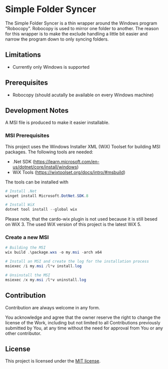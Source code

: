 # Simple Folder Syncer

The Simple Folder Syncer is a thin wrapper around the Windows program "Robocopy". Robocopy is used
to mirror one folder to another. The reason for this wrapper is to make the exclude handling
a little bit easier and narrow the program down to only syncing folders.


## Limitations

* Currently only Windows is supported


## Prerequisites

* Robocopy (should acutally be available on every Windows machine)



## Development Notes

A MSI file is produced to make it easier installable.

### MSI Prerequisites

This project uses the Windows Installer XML (WiX) Toolset for building MSI packages.
The following tools are needed:

* .Net SDK (https://learn.microsoft.com/en-us/dotnet/core/install/windows)
* WiX Tools (https://wixtoolset.org/docs/intro/#msbuild)

The tools can be installed with

```powershell
# Install .Net
winget install Microsoft.DotNet.SDK.8

# Install WiX
dotnet tool install --global wix
```

Please note, that the cardo-wix plugin is not used because it is still besed
on WiX 3. The used WiX version of this project is the latest WiX 5.

### Create a new MSI

```ps1
# Building the MSI
wix build .\package.wxs -o my.msi -arch x64

# Install an MSI and create the log for the installation process
msiexec /i my.msi /l*v install.log

# Unsinstall the MSI
msiexec /x my.msi /l*v uninstall.log
```


## Contribution

Contribution are always welcome in any form.

You acknowledge and agree that the owner reserve the right to change the license of the Work, including but not limited to all Contributions previously submitted by You, at any time without the need for approval from You or any other contributor.

## License

This project is licensed under the [MIT license].

[MIT license]: https://github.com/guenhter/simple-folder-syncer/blob/main/LICENSE
